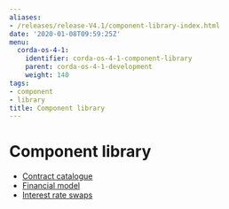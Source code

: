```yaml
---
aliases:
- /releases/release-V4.1/component-library-index.html
date: '2020-01-08T09:59:25Z'
menu:
  corda-os-4-1:
    identifier: corda-os-4-1-component-library
    parent: corda-os-4-1-development
    weight: 140
tags:
- component
- library
title: Component library
---
```



# Component library



* [Contract catalogue](contract-catalogue.md)
* [Financial model](financial-model.md)
* [Interest rate swaps](contract-irs.md)



